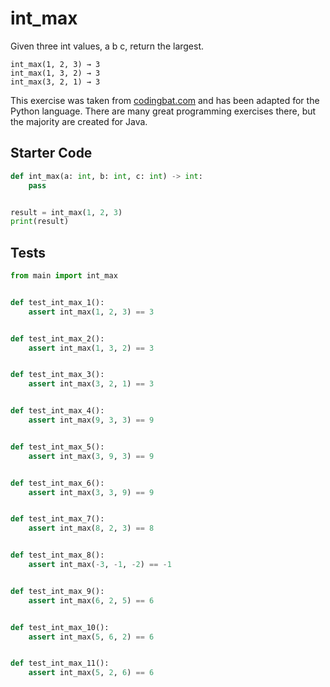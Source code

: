 # int_max





Given three int values, a b c, return the largest.

```
int_max(1, 2, 3) → 3
int_max(1, 3, 2) → 3
int_max(3, 2, 1) → 3
```

This exercise was taken from [codingbat.com](https://codingbat.com/prob/p101887) and has been adapted for the Python language. There are many great programming exercises there, but the majority are created for Java.

## Starter Code
```python
def int_max(a: int, b: int, c: int) -> int:
    pass


result = int_max(1, 2, 3)
print(result)
```

## Tests
```python
from main import int_max


def test_int_max_1():
    assert int_max(1, 2, 3) == 3


def test_int_max_2():
    assert int_max(1, 3, 2) == 3


def test_int_max_3():
    assert int_max(3, 2, 1) == 3


def test_int_max_4():
    assert int_max(9, 3, 3) == 9


def test_int_max_5():
    assert int_max(3, 9, 3) == 9


def test_int_max_6():
    assert int_max(3, 3, 9) == 9


def test_int_max_7():
    assert int_max(8, 2, 3) == 8


def test_int_max_8():
    assert int_max(-3, -1, -2) == -1


def test_int_max_9():
    assert int_max(6, 2, 5) == 6


def test_int_max_10():
    assert int_max(5, 6, 2) == 6


def test_int_max_11():
    assert int_max(5, 2, 6) == 6
```
